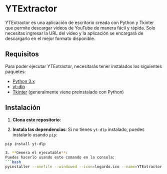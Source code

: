 # YTExtractor

YTExtractor es una aplicación de escritorio creada con Python y Tkinter que permite descargar videos de YouTube de manera fácil y rápida. Solo necesitas ingresar la URL del video y la aplicación se encargará de descargarlo en el mejor formato disponible.



## Requisitos

Para poder ejecutar YTExtractor, necesitarás tener instalados los siguientes paquetes:

- [Python 3.x](https://www.python.org/)
- [yt-dlp](https://github.com/yt-dlp/yt-dlp)
- [Tkinter](https://wiki.python.org/moin/TkInter) (generalmente viene preinstalado con Python)



## Instalación

1. **Clona este repositorio**:


2. **Instala las dependencias**:
Si no tienes `yt-dlp` instalado, puedes instalarlo usando `pip`:
```bash
pip install yt-dlp

3. **Genera el ejecutable**:
Puedes hacerlo usando este comando en la consola: 
```bash
pyinstaller --onefile --windowed --icon=logardo.ico --name=YTExtractor --add-data "logardo.ico;." ventana.py